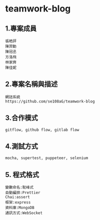 # teamwork-blog

## 1.專案成員
```
張皓評
陳羿勳
陳冠丞
方洛飛
林家齊
陳佳妮
```
## 2.專案名稱與描述
```
網誌系統
https://github.com/se108aG/teamwork-blog
```
## 3.合作模式
```
gitflow, github flow, gitlab flow
```
## 4.測試方式 
```
mocha, supertest, puppeteer, selenium
```
## 5. 程式格式
```
變數命名:駝峰式
自動編排:Prettier
Chai:assert
框架:express
資料庫:MongoDB
通訊方式:WebSocket
```

